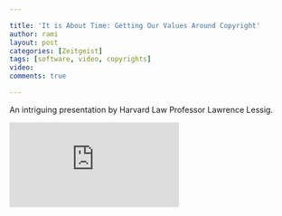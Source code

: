 ```yaml
---

title: 'It is About Time: Getting Our Values Around Copyright'
author: rami
layout: post
categories: [Zeitgeist]
tags: [software, video, copyrights]
video:
comments: true

---
```


An intriguing presentation by Harvard Law Professor Lawrence Lessig.

<div class="iframe-container">
  <iframe src="https://www.youtube-nocookie.com/embed/" frameborder="0" allow="autoplay; encrypted-media" allowfullscreen></iframe>
</div>
